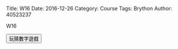 Title: W16 
Date: 2016-12-26
Category: Course
Tags: Brython
Author: 40523237

W16 

<!-- PELICAN_END_SUMMARY -->

<!-- 導入 Brython 標準程式庫 -->
<script type="text/javascript" 
    src="https://cdn.rawgit.com/brython-dev/brython/master/www/src/brython_dist.js">
</script>

<!-- 啟動 Brython -->
<script>
window.onload=function(){
brython(1);
}
</script>

<!-- 以下實際利用  Brython 畫圖 -->
<div id="ex1"></div>
<script type="text/python3">
form browser import alert
form browser import document
form browser import html
import random
#print("test")
#alert("test")
con1 = document["con"]
#1. 利用亂數模組產生標準答案
標準答案 = random.randint(1,100)
#2. 取得使用者所猜的整數 (可以使用 try except )
#con1 <= str(標準答案)

'''
try:
    for i in range(1):
        #con1 <= "test" + "<br/>"
        yourInpot = int(input("請輸入一個整數！"))
        #con1 <= "test" + html.BR()
        output = yourInput + 1
        con1 <= "你輸入的整數加上 1 之後 , 為" + str(output)
except:
    con1 <= "請輸入整數！"
'''

def b1(e):
    alert("click")
document["b1"].bind("click",b1)
</script>
<button id = "b1">玩猜數字遊戲</button>